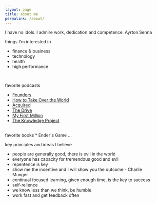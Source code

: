 ```yaml
---
layout: page
title: about me
permalink: /about/
---
```


I have no idols. I admire work, dedication and competence. 
Ayrton Senna
<br/>

things I'm interested in
* finance & business
* technology
* health
* high performance
<br/>

favorite podcasts
* [Founders](https://overcast.fm/itunes1141877104/founders)
* [How to Take Over the World](https://overcast.fm/itunes1333158713/how-to-take-over-the-world)
* [Acquired](https://overcast.fm/itunes1050462261/acquired)
* [The Drive](https://overcast.fm/itunes1400828889/the-peter-attia-drive)
* [My First Million](https://overcast.fm/itunes1469759170/my-first-million)
* [The Knowledge Project](https://overcast.fm/itunes990149481/the-knowledge-project-with-shane-parrish)
<br/>
favorite books
* Ender's Game
...
<br/>

key principles and ideas I believe
* people are generally good, there is evil in the world 
* everyone has capacity for tremendous good and evil
* repentence is key
* show me the incentive and I will show you the outcome - Charlie Munger
* continual focused learning, given enough time, is the key to success
* self-relience 
* we know less than we think, be humble
* work fast and get feedback often



